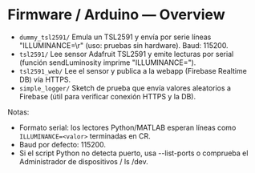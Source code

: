 # Firmware / Arduino — Overview

- `dummy_tsl2591/`
  Emula un TSL2591 y envía por serie líneas "ILLUMINANCE=<valor>\r" (uso: pruebas sin hardware). Baud: 115200.
- `tsl2591/`
  Lee sensor Adafruit TSL2591 y emite lecturas por serial (función sendLuminosity imprime "ILLUMINANCE=<valor>").
- `tsl2591_web/`
  Lee el sensor y publica a la webapp (Firebase Realtime DB) vía HTTPS.
- `simple_logger/`
  Sketch de prueba que envía valores aleatorios a Firebase (útil para verificar conexión HTTPS y la DB).

Notas:
- Formato serial: los lectores Python/MATLAB esperan líneas como `ILLUMINANCE=<valor>` terminadas en CR.
- Baud por defecto: 115200.
- Si el script Python no detecta puerto, usa --list-ports o comprueba el Administrador de dispositivos / ls /dev.